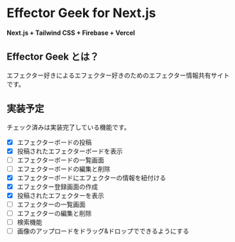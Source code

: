 # Effector Geek for Next.js

**Next.js + Tailwind CSS + Firebase + Vercel**

## Effector Geek とは？
エフェクター好きによるエフェクター好きのためのエフェクター情報共有サイトです。

## 実装予定
チェック済みは実装完了している機能です。

- [x] エフェクターボードの投稿
- [x] 投稿されたエフェクターボードを表示
- [ ] エフェクターボードの一覧画面
- [ ] エフェクターボードの編集と削除
- [x] エフェクターボードにエフェクターの情報を紐付ける
- [x] エフェクター登録画面の作成
- [x] 投稿されたエフェクターを表示
- [ ] エフェクターの一覧画面
- [ ] エフェクターの編集と削除
- [ ] 検索機能
- [ ] 画像のアップロードをドラッグ&ドロップでできるようにする
